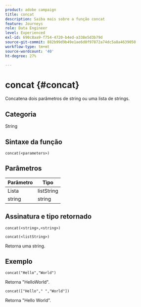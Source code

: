 ```yaml
---
product: adobe campaign
title: concat
description: Saiba mais sobre a função concat
feature: Journeys
role: Data Engineer
level: Experienced
exl-id: 690c8aa9-f754-4720-b4ed-a338e5d3b79d
source-git-commit: 882b99d9b49e1ae6d0f97872a74dc5a8a4639050
workflow-type: tm+mt
source-wordcount: '40'
ht-degree: 27%

---
```


# concat {#concat}

Concatena dois parâmetros de string ou uma lista de strings.

## Categoria

String

## Sintaxe da função

`concat(<parameters>)`

## Parâmetros

| Parâmetro | Tipo |
|-----------|------------------|
| Lista | listString |
| string | string |

## Assinatura e tipo retornado

`concat(<string>,<string>)`

`concat(<listString>)`

Retorna uma string.

## Exemplo

`concat("Hello","World")`

Retorna &quot;HelloWorld&quot;.

`concat(["Hello"," ","World"])`

Retorna &quot;Hello World&quot;.
